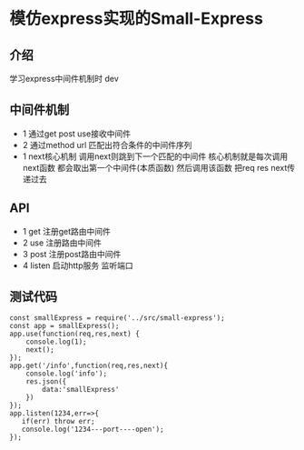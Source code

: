 # 模仿express实现的Small-Express
## 介绍
学习express中间件机制时  dev

## 中间件机制
* 1 通过get post use接收中间件
* 2 通过method url 匹配出符合条件的中间件序列
* 1 next核心机制 调用next则跳到下一个匹配的中间件 核心机制就是每次调用next函数 都会取出第一个中间件(本质函数) 然后调用该函数 把req res next传递过去

## API
* 1 get  注册get路由中间件
* 2 use  注册路由中间件
* 3 post 注册post路由中间件
* 4 listen 启动http服务 监听端口

## 测试代码
```$xslt
const smallExpress = require('../src/small-express');
const app = smallExpress();
app.use(function(req,res,next) {
    console.log(1);
    next();
});
app.get('/info',function(req,res,next){
    console.log('info');
    res.json({
        data:'smallExpress'
    })
});
app.listen(1234,err=>{
   if(err) throw err;
   console.log('1234---port----open');
});
```